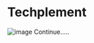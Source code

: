 # Techplement
![image](https://github.com/inglepriyanka148867/Techplement/assets/152428133/66a45b33-479d-4153-ab12-1fadf14409e2)
Continue.....
